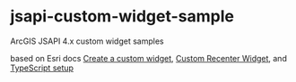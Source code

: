 # jsapi-custom-widget-sample
ArcGIS JSAPI 4.x custom widget samples

based on Esri docs [Create a custom widget](https://developers.arcgis.com/javascript/latest/sample-code/widgets-custom-widget/index.html#6), [Custom Recenter Widget](https://developers.arcgis.com/javascript/latest/sample-code/widgets-custom-recenter/index.html), and [TypeScript setup](https://developers.arcgis.com/javascript/latest/guide/typescript-setup/index.html)

